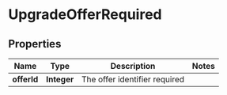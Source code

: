 
# UpgradeOfferRequired

## Properties
Name | Type | Description | Notes
------------ | ------------- | ------------- | -------------
**offerId** | **Integer** | The offer identifier required | 



